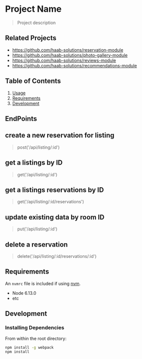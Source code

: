 # Project Name

> Project description

## Related Projects

  - https://github.com/haab-solutions/reservation-module
  - https://github.com/haab-solutions/photo-gallery-module
  - https://github.com/haab-solutions/reviews-module
  - https://github.com/haab-solutions/recommendations-module

## Table of Contents

1. [Usage](#Usage)
1. [Requirements](#requirements)
1. [Development](#development)

## EndPoints

## create a new reservation for listing
> post('/api/listing/:id')

## get a listings by ID
> get('/api/listing/:id')

## get a listings reservations by ID
> get('/api/listing/:id/reservations')

## update existing data by room ID
> put('/api/listing/:id')

## delete a reservation
> delete('/api/listing/:id/reservations/:id')

## Requirements

An `nvmrc` file is included if using [nvm](https://github.com/creationix/nvm).

- Node 6.13.0
- etc

## Development

### Installing Dependencies

From within the root directory:

```sh
npm install -g webpack
npm install
```

